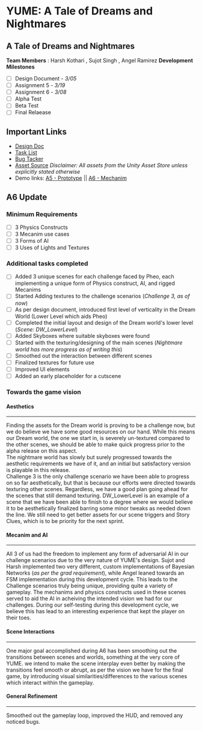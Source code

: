 # YUME: A Tale of Dreams and Nightmares

## A Tale of Dreams and Nightmares

**Team Members** : Harsh Kothari , Sujot Singh , Angel Ramirez
**Development Milestones** 
- [ ] Design Document - *3/05*
- [ ] Assignment 5 - *3/19*
- [ ] Assignment 6 - *3/08*
- [ ] Alpha Test
- [ ] Beta Test
- [ ] Final Relaease

## Important Links

* [Design Doc](https://docs.google.com/document/d/1oUz_rGOp-j2mK4EMN8bPvPtkQ5c6IyHkfQukfWm5tEM/edit?tab=t.0)
* [Task List](https://docs.google.com/spreadsheets/d/1taPDdcrC46CoKB_lu0br7GeofeiH4uXGav2GyW59KS0/edit?usp=sharing)
* [Bug Tacker](https://github.com/3xcess/CS426_Final_Project_YUME/issues)
* [Asset Source](https://github.com/3xcess/CS426_Final_Project_YUME/issues) *Disclaimer: All assets from the Unity Asset Store unless explicitly stated otherwise*
* Demo links: [A5 - Prototype](https://drive.google.com/file/d/1G2fVeOl_RhjjZwZXZWWt6ypcQ0Tr1-ds/view?usp=sharing) || [A6 - Mechanim](https://piazza.com/class/m3z7e8cjd2x2p5/post/112)

## A6 Update

### Minimum Requirements
- [ ] 3 Physics Constructs
- [ ] 3 Mecanim use cases
- [ ] 3 Forms of AI
- [ ] 3 Uses of Lights and Textures

### Additional tasks completed
- [ ] Added 3 unique scenes for each challenge faced by Pheo, each implementing a unique form of Physics construct, AI, and rigged Mecanims
- [ ] Started Adding textures to the challenge scenarios (*Challenge 3, as of now*)
- [ ] As per design document, introduced first level of verticality in the Dream World (Lower Level which aids Pheo)
- [ ] Completed the initial layout and design of the Dream world's lower level (*Scene: DW_LowerLevel*)
- [ ] Added Skyboxes where suitable skyboxes were found
- [ ] Started with the texturing/designing of the main scenes (*Nightmare world has more progress as of writing this*)
- [ ] Smoothed out the interaction between different scenes
- [ ] Finalized textures for future use
- [ ] Improved UI elements
- [ ] Added an early placeholder for a cutscene

### Towards the game vision

#### Aesthetics
***
Finding the assets for the Dream world is proving to be a challenge now, but we do believe we have some good resources on our hand. While this means our Dream world, the one we start in, is severely un-textured compared to the other scenes, we should be able to make quick progress prior to the alpha release on this aspect.  
The nightmare world has slowly but surely progressed towards the aesthetic requirements we have of it, and an initial but satisfactory version is playable in this release.  
Challenge 3 is the only challenge scenario we have been able to progress on so far aesthetically, but that is because our efforts were directed towards texturing other scenes. Regardless, we have a good plan going ahead for the scenes that still demand texturing.
DW_LowerLevel is an example of a scene that we have been able to finish to a degree where we would believe it to be aesthetically finalized barring some minor tweaks as needed down the line.
We still need to get better assets for our scene triggers and  Story Clues, which is to be priority for the next sprint.

#### Mecanim and AI
***
All 3 of us had the freedom to implement any form of adversarial AI in our challenge scenarios due to the very nature of YUME's design. 
Sujot and Harsh implemented two very different, custom implementations of Bayesian Networks (*as per the grad requirement*), while Angel leaned towards an FSM implementation during this development cycle.
This leads to the Challenge scenarios truly being unique, providing quite a variety of gameplay. The mechanims and physics constructs used in these scenes served to aid the AI in acheiving the intended vision we had for our challenges.
During our self-testing during this development cycle, we believe this has lead to an interesting experience that kept the player on their toes.

#### Scene Interactions
***
One major goal accomplished during A6 has been smoothing out the transitions between scenes and worlds, something at the very core of YUME.
we intend to make the scene interplay even better by making the transitions feel smooth or abrupt, as per the vision we have for the final game, by introducing visual similarities/differences to the various scenes which interact within the gameplay.

#### General Refinement
***
Smoothed out the gameplay loop, improved the HUD, and removed any noticed bugs.

